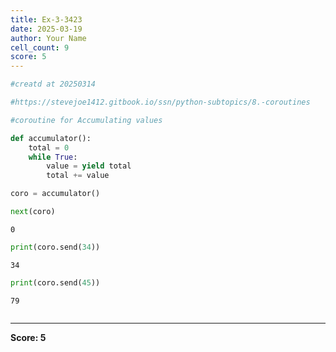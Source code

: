 ```yaml
---
title: Ex-3-3423
date: 2025-03-19
author: Your Name
cell_count: 9
score: 5
---
```


```python
#creatd at 20250314
```


```python
#https://stevejoe1412.gitbook.io/ssn/python-subtopics/8.-coroutines
```


```python
#coroutine for Accumulating values
```


```python
def accumulator():
    total = 0
    while True:
        value = yield total 
        total += value
```


```python
coro = accumulator()
```


```python
next(coro)
```




    0




```python
print(coro.send(34))
```

    34



```python
print(coro.send(45))
```

    79



```python

```


---
**Score: 5**